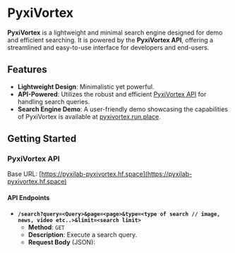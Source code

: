 # PyxiVortex

**PyxiVortex** is a lightweight and minimal search engine designed for demo and efficient searching. It is powered by the **PyxiVortex API**, offering a streamlined and easy-to-use interface for developers and end-users.

## Features

- **Lightweight Design**: Minimalistic yet powerful.
- **API-Powered**: Utilizes the robust and efficient [PyxiVortex API](https://pyxilab-pyxivortex.hf.space) for handling search queries.
- **Search Engine Demo**: A user-friendly demo showcasing the capabilities of PyxiVortex is available at [pyxivortex.run.place](https://www.pyxivortex.run.place).

## Getting Started

### PyxiVortex API

Base URL: [https://pyxilab-pyxivortex.hf.space](https://pyxilab-pyxivortex.hf.space)

#### API Endpoints

- **`/search?query=<Query>&page=<page>&type=<type of search // image, news, video etc..>&limit=<search limit>`**
  - **Method**: `GET`
  - **Description**: Execute a search query.
  - **Request Body** (JSON):

